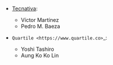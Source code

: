 - [Tecnativa](https://www.tecnativa.com):
  - Víctor Martínez
  - Pedro M. Baeza

- `Quartile <https://www.quartile.co>`_:

  - Yoshi Tashiro
  - Aung Ko Ko Lin

